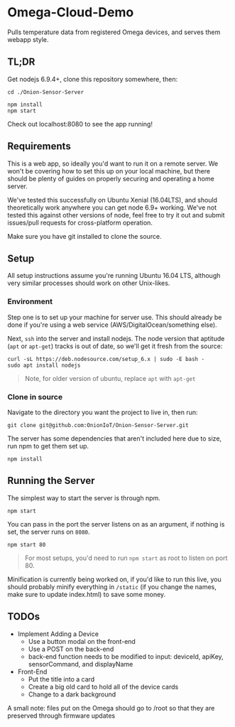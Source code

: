 # Omega-Cloud-Demo

Pulls temperature data from registered Omega devices, and serves them webapp style.

## TL;DR

Get nodejs 6.9.4+, clone this repository somewhere, then:

```
cd ./Onion-Sensor-Server

npm install
npm start
```

Check out localhost:8080 to see the app running!

## Requirements

This is a web app, so ideally you'd want to run it on a remote server.  We won't be covering how to set this up on your local machine, but there should be plenty of guides on properly securing and operating a home server.

We've tested this successfully on Ubuntu Xenial (16.04LTS), and should theoretically work anywhere you can get node 6.9+ working. We've not tested this against other versions of node, feel free to try it out and submit issues/pull requests for cross-platform operation.

Make sure you have git installed to clone the source.


## Setup

All setup instructions assume you're running Ubuntu 16.04 LTS, although very similar processes should work on other Unix-likes.

### Environment

Step one is to set up your machine for server use. This should already be done if you're using a web service (AWS/DigitalOcean/something else).

Next, `ssh` into the server and install nodejs. The node version that aptitude (`apt` or `apt-get`) tracks is out of date, so we'll get it fresh from the source:
```
curl -sL https://deb.nodesource.com/setup_6.x | sudo -E bash -
sudo apt install nodejs
```

>Note, for older version of ubuntu, replace `apt` with `apt-get`


### Clone in source

Navigate to the directory you want the project to live in, then run:

```
git clone git@github.com:OnionIoT/Onion-Sensor-Server.git
```

The server has some dependencies that aren't included here due to size, run npm to get them set up.

```
npm install
```

## Running the Server

The simplest way to start the server is through npm.

```
npm start
```

You can pass in the port the server listens on as an argument, if nothing is set, the server runs on `8080`.

```
npm start 80
```

>For most setups, you'd need to run `npm start` as root to listen on port 80.

Minification is currently being worked on, if you'd like to run this live, you should probably minify everything in `/static` (if you change the names, make sure to update index.html) to save some money.



## TODOs

* Implement Adding a Device
  * Use a button modal on the front-end
  * Use a POST on the back-end
  * back-end function needs to be modified to input: deviceId, apiKey, sensorCommand, and displayName
* Front-End
  * Put the title into a card
  * Create a big old card to hold all of the device cards
  * Change to a dark background

A small note: files put on the Omega should go to /root so that they are preserved through firmware updates
